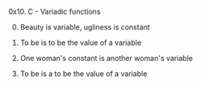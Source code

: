 0x10. C - Variadic functions





0. Beauty is variable, ugliness is constant

1. To be is to be the value of a variable

2. One woman's constant is another woman's variable

3. To be is a to be the value of a variable
